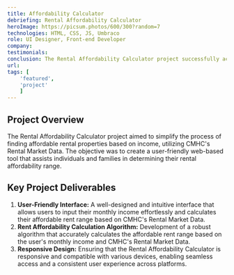 ```yaml
---
title: Affordability Calculator
debriefing: Rental Affordability Calculator
heroImage: https://picsum.photos/600/300?random=7
technologies: HTML, CSS, JS, Umbraco
role: UI Designer, Front-end Developer
company: 
testimonials:
conclusion: The Rental Affordability Calculator project successfully achieved its objectives by providing a user-friendly tool that simplifies the process of determining rental affordability. The intuitive interface, accurate rent affordability calculation algorithm, and responsive design contribute to facilitating informed decision-making about housing options.
url:
tags: [
	'featured',
	'project'
	]
---
```


## Project Overview
The Rental Affordability Calculator project aimed to simplify the process of finding affordable rental properties based on income, utilizing CMHC's Rental Market Data. The objective was to create a user-friendly web-based tool that assists individuals and families in determining their rental affordability range.

## Key Project Deliverables
1. **User-Friendly Interface:** A well-designed and intuitive interface that allows users to input their monthly income effortlessly and calculates their affordable rent range based on CMHC's Rental Market Data.
2. **Rent Affordability Calculation Algorithm:** Development of a robust algorithm that accurately calculates the affordable rent range based on the user's monthly income and CMHC's Rental Market Data.
3. **Responsive Design:** Ensuring that the Rental Affordability Calculator is responsive and compatible with various devices, enabling seamless access and a consistent user experience across platforms.



